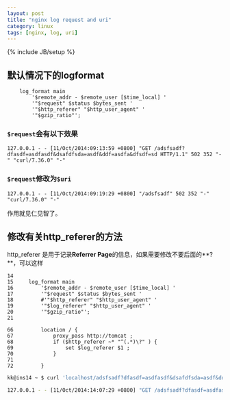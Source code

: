 ```yaml
---
layout: post
title: "nginx log request and uri"
category: linux
tags: [nginx, log, uri]
---
```

{% include JB/setup %}


## 默认情况下的logformat

```
    log_format main
        '$remote_addr - $remote_user [$time_local] '
        '"$request" $status $bytes_sent '
        '"$http_referer" "$http_user_agent" '
        '"$gzip_ratio"';
```

### `$request`会有以下效果

```
127.0.0.1 - - [11/Oct/2014:09:13:59 +0800] "GET /adsfsadf?dfasdf=asdfasdf&dsafdfsda=asdf&ddf=asdfa&dfsdf=sd HTTP/1.1" 502 352 "-" "curl/7.36.0" "-"
```

### `$request`修改为`$uri`

```
127.0.0.1 - - [11/Oct/2014:09:19:29 +0800] "/adsfsadf" 502 352 "-" "curl/7.36.0" "-"
```

作用就见仁见智了。


## 修改有关http_referer的方法

http_referer 是用于记录**Referrer Page**的信息，如果需要修改不要后面的**?**，可以这样

```
14 
15     log_format main
16         '$remote_addr - $remote_user [$time_local] '
17         '"$request" $status $bytes_sent '
18         #'"$http_referer" "$http_user_agent" '
19         '"$log_referer" "$http_user_agent" '
20         '"$gzip_ratio"';
21 

66         location / {
67             proxy_pass http://tomcat ;
68             if ($http_referer ~* "^(.*)\?" ) {
69                 set $log_referer $1 ;
70             }
71 
72         }
```

```bash
kk@ins14 ~ $ curl 'localhost/adsfsadf?dfasdf=asdfasdf&dsafdfsda=asdf&ddf=asdfa&dfsdf=sd' -e "www.baidu.com/index.html?a=1&b=2"

127.0.0.1 - - [11/Oct/2014:14:07:29 +0800] "GET /adsfsadf?dfasdf=asdfasdf&dsafdfsda=asdf&ddf=asdfa&dfsdf=sd HTTP/1.1" 502 352 "www.baidu.com/index.html" "curl/7.36.0" "-"
```
